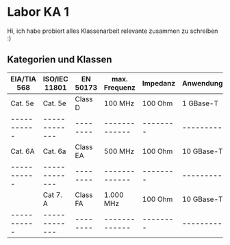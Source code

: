 # Labor KA 1
Hi, ich habe probiert alles Klassenarbeit relevante zusammen zu schreiben :)
## Kategorien und Klassen
| EIA/TIA 568 | ISO/IEC 11801 | EN 50173 | max. Frequenz | Impedanz | Anwendung |
| ----------- | ------------- | -------- | ------------- | -------- | --------- |
| Cat. 5e     | Cat. 5e       | Class D  | 100 MHz       | 100 Ohm  | 1 GBase-T |
| ----------- | ------------- | -------- | ------------- | -------- | --------- |
| Cat. 6A     | Cat. 6a       | Class EA | 500 MHz       | 100 Ohm  | 10 GBase-T|
| ----------- | ------------- | -------- | ------------- | -------- | --------- |
|             | Cat 7. A      | Class FA | 1.000 MHz     | 100 Ohm  | 10 GBase-T|
| ----------- | ------------- | -------- | ------------- | -------- | --------- |





